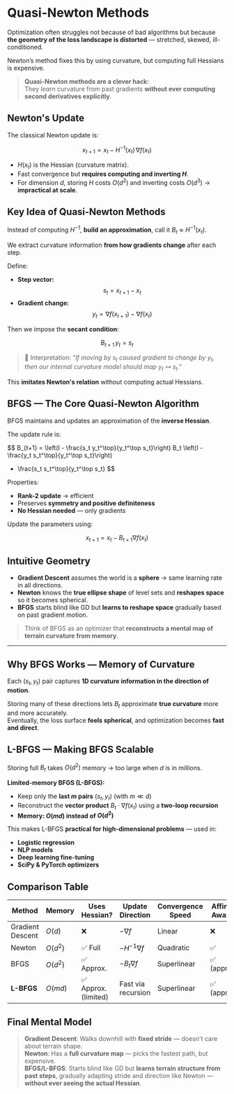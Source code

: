# Quasi-Newton Methods

Optimization often struggles not because of bad algorithms but because **the geometry of the loss landscape is distorted** — stretched, skewed, ill-conditioned.

Newton’s method fixes this by using curvature, but computing full Hessians is expensive.

> **Quasi-Newton methods are a clever hack:**  
> They *learn* curvature from past gradients **without ever computing second derivatives explicitly**.


## Newton's Update

The classical Newton update is:

$$
x_{t+1} = x_t - H^{-1}(x_t) \, \nabla f(x_t)
$$

- $H(x_t)$ is the Hessian (curvature matrix).
- Fast convergence but **requires computing and inverting $H$**.
- For dimension $d$, storing $H$ costs $O(d^2)$ and inverting costs $O(d^3)$ → **impractical at scale**.


## Key Idea of Quasi-Newton Methods

Instead of computing $H^{-1}$, **build an approximation**, call it $B_t \approx H^{-1}(x_t)$.

We extract curvature information **from how gradients change** after each step.

Define:

- **Step vector:**
  $$
  s_t = x_{t+1} - x_t
  $$
- **Gradient change:**
  $$
  y_t = \nabla f(x_{t+1}) - \nabla f(x_t)
  $$

Then we impose the **secant condition**:

$$
B_{t+1} \, y_t = s_t
$$

> 💬 Interpretation: *"If moving by $s_t$ caused gradient to change by $y_t$, then our internal curvature model should map $y_t \mapsto s_t$."*

This **imitates Newton's relation** without computing actual Hessians.

 

## BFGS — The Core Quasi-Newton Algorithm

BFGS maintains and updates an approximation of the **inverse Hessian**.

The update rule is:

$$
B_{t+1} = \left(I - \frac{s_t y_t^\top}{y_t^\top s_t}\right) B_t 
\left(I - \frac{y_t s_t^\top}{y_t^\top s_t}\right) 
+ \frac{s_t s_t^\top}{y_t^\top s_t}
$$

Properties:
- **Rank-2 update** → efficient
- Preserves **symmetry and positive definiteness**
- **No Hessian needed** — only gradients

Update the parameters using:

$$
x_{t+1} = x_t - B_{t+1} \nabla f(x_t)
$$

 
## Intuitive Geometry

- **Gradient Descent** assumes the world is a **sphere** → same learning rate in all directions.
- **Newton** knows the **true ellipse shape** of level sets and **reshapes space** so it becomes spherical.
- **BFGS** starts blind like GD but **learns to reshape space** gradually based on past gradient motion.

> Think of BFGS as an optimizer that **reconstructs a mental map of terrain curvature from memory**.

---

## Why BFGS Works — Memory of Curvature

Each $(s_t, y_t)$ pair captures **1D curvature information in the direction of motion**.

Storing many of these directions lets $B_t$ approximate **true curvature** more and more accurately.  
Eventually, the loss surface **feels spherical**, and optimization becomes **fast and direct**.


## L-BFGS — Making BFGS Scalable

Storing full $B_t$ takes $O(d^2)$ memory → too large when $d$ is in millions.

**Limited-memory BFGS (L-BFGS):**
- Keep only the **last $m$ pairs** $(s_t, y_t)$ (with $m \ll d$)
- Reconstruct the **vector product** $B_t \cdot \nabla f(x_t)$ using a **two-loop recursion**
- **Memory: $O(md)$ instead of $O(d^2)$**

This makes L-BFGS **practical for high-dimensional problems** — used in:
- **Logistic regression**
- **NLP models**
- **Deep learning fine-tuning**
- **SciPy & PyTorch optimizers**

 
## Comparison Table

| Method | Memory | Uses Hessian? | Update Direction | Convergence Speed | Affine-Aware? |
|--------|--------|--------------|------------------|------------------|---------------|
| Gradient Descent | $O(d)$ | ❌ | $-\nabla f$ | Linear | ❌ |
| Newton | $O(d^2)$ | ✅ Full | $-H^{-1} \nabla f$ | Quadratic | ✅ |
| BFGS | $O(d^2)$ | ✅ Approx. | $-B_t \nabla f$ | Superlinear | ✅ (approx) |
| **L-BFGS** | $O(md)$ | ✅ Approx. (limited) | Fast via recursion | Superlinear | ✅ (approx) |

 
## Final Mental Model

> **Gradient Descent**: Walks downhill with **fixed stride** — doesn't care about terrain shape.  
> **Newton**: Has a **full curvature map** — picks the fastest path, but expensive.  
> **BFGS/L-BFGS**: Starts blind like GD but **learns terrain structure from past steps**, gradually adapting stride and direction like Newton — **without ever seeing the actual Hessian**.

